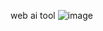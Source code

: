 web ai tool 
![image](https://github.com/user-attachments/assets/b8216bb6-cda5-464f-b397-57e57d2e4231)
